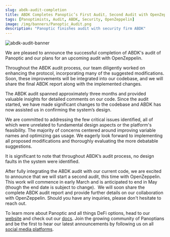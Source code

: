 ```yaml
---
slug: abdk-audit-completion 
title: ABDK Completes Panoptic’s First Audit, Second Audit with OpenZeppelin Upcoming
tags: [Panoptimists, Audit, ABDK, Security, OpenZeppelin]
image: /img/banners/Panoptic_Audit.png
description: "Panoptic finishes audit with security firm ABDK"
---
```

![abdk-audit-banner](./Panoptic_Audit.png)

We are pleased to announce the successful completion of ABDK's audit of Panoptic and our plans for an upcoming audit with OpenZeppelin.

Throughout the ABDK audit process, our team diligently worked on enhancing the protocol, incorporating many of the suggested modifications. Soon, these improvements will be integrated into our codebase, and we will share the final ABDK report along with the implemented changes.

<!--truncate-->

The ABDK audit spanned approximately three months and provided valuable insights for detailed comments on our code. Since the audit started, we have made significant changes to the codebase and ABDK has now assisted us in confirming the system’s design.

We are committed to addressing the few critical issues identified, all of which were unrelated to fundamental design aspects or the platform's feasibility. The majority of concerns centered around improving variable names and optimizing gas usage. We eagerly look forward to implementing all proposed modifications and thoroughly evaluating the more debatable suggestions.

It is significant to note that throughout ABDK’s audit process, no design faults in the system were identified.

After fully integrating the ABDK audit with our current code, we are excited to announce that we will start a second audit, this time with OpenZeppelin. This work will commence in early March and is anticipated to end in May (though the end date is subject to change).
‍
We will soon share the complete ABDK audit report and provide further details on our collaboration with OpenZeppelin. Should you have any inquiries, please don't hesitate to reach out. 

To learn more about Panoptic and all things DeFi options, head to our [website](https://panoptic.xyz/) and check out our [docs](https://panoptic.xyz/docs/intro). Join the growing community of Panoptians and be the first to hear our latest announcements by following us on all [social media platforms](https://links.panoptic.xyz/all).
